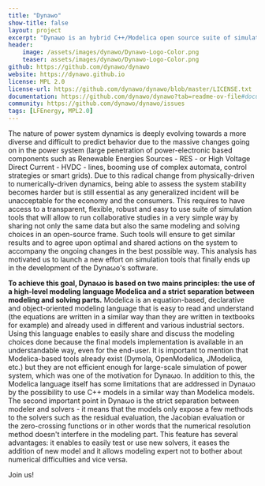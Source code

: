 ```yaml
---
title: "Dynawo"
show-title: false
layout: project
excerpt: "Dynaωo is an hybrid C++/Modelica open source suite of simulation tools for power systems. It aims at providing power system stakeholders with a transparent, flexible, interoperable and robust suite of simulation tools that could ease collaboration and cooperation in the power system community."
header:
    image: /assets/images/dynawo/Dynawo-Logo-Color.png
    teaser: assets/images/dynawo/Dynawo-Logo-Color.png
github: https://github.com/dynawo/dynawo
website: https://dynawo.github.io
license: MPL 2.0
license-url: https://github.com/dynawo/dynawo/blob/master/LICENSE.txt
documentation: https://github.com/dynawo/dynawo?tab=readme-ov-file#documentation
community: https://github.com/dynawo/dynawo/issues
tags: [LFEnergy, MPL2.0]
---
```


The nature of power system dynamics is deeply evolving towards a more diverse and difficult to predict behavior due to the massive changes going on in the power system (large penetration of power-electronic based components such as Renewable Energies Sources - RES - or High Voltage Direct Current - HVDC - lines, booming use of complex automata, control strategies or smart grids). Due to this radical change from physically-driven to numerically-driven dynamics, being able to assess the system stability becomes harder but is still essential as any generalized incident will be unacceptable for the economy and the consumers. This requires to have access to a transparent, flexible, robust and easy to use suite of simulation tools that will allow to run collaborative studies in a very simple way by sharing not only the same data but also the same modeling and solving choices in an open-source frame. Such tools will ensure to get similar results and to agree upon optimal and shared actions on the system to accompany the ongoing changes in the best possible way. This analysis has motivated us to launch a new effort on simulation tools that finally ends up in the development of the Dynaωo's software.

**To achieve this goal, Dynaωo is based on two mains principles: the use of a high-level modeling language Modelica and a strict separation between modeling and solving parts.** Modelica is an equation-based, declarative and object-oriented modeling language that is easy to read and understand (the equations are written in a similar way than they are written in textbooks for example) and already used in different and various industrial sectors. Using this language enables to easily share and discuss the modeling choices done because the final models implementation is available in an understandable way, even for the end-user. It is important to mention that Modelica-based tools already exist (Dymola, OpenModelica, JModelica, etc.) but they are not efficient enough for large-scale simulation of power system, which was one of the motivation for Dynaωo. In addition to this, the Modelica language itself has some limitations that are addressed in Dynaωo by the possibility to use C++ models in a similar way than Modelica models. The second important point in Dynaωo is the strict separation between modeler and solvers - it means that the models only expose a few methods to the solvers such as the residual evaluation, the Jacobian evaluation or the zero-crossing functions or in other words that the numerical resolution method doesn't interfere in the modeling part. This feature has several advantages: it enables to easily test or use new solvers, it eases the addition of new model and it allows modeling expert not to bother about numerical difficulties and vice versa.

Join us!

